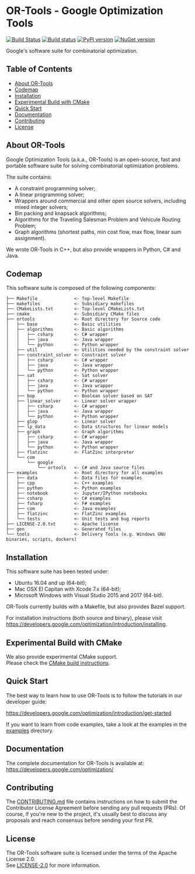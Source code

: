 # OR-Tools - Google Optimization Tools

[![Build
Status](https://travis-ci.org/google/or-tools.svg?branch=master)](https://travis-ci.org/google/or-tools)
[![Build status](https://ci.appveyor.com/api/projects/status/9hyykkcm8sh3ua6x?svg=true)](https://ci.appveyor.com/project/lperron/or-tools-98u1n)
[![PyPI version](https://badge.fury.io/py/ortools.svg)](https://badge.fury.io/py/ortools)
[![NuGet version](https://badge.fury.io/nu/Google.OrTools.svg)](https://badge.fury.io/nu/Google.OrTools)

Google's software suite for combinatorial optimization.

## Table of Contents

*   [About OR-Tools](#about-or-tools)
*   [Codemap](#codemap)
*   [Installation](#installation)
*   [Experimental Build with CMake](#experimental-build-with-cmake)
*   [Quick Start](#quick-start)
*   [Documentation](#documentation)
*   [Contributing](#contributing)
*   [License](#license)

## About OR-Tools

Google Optimization Tools (a.k.a., OR-Tools) is an open-source, fast and
portable software suite for solving combinatorial optimization problems.

The suite contains:
* A constraint programming solver;
* A linear programming solver;
* Wrappers around commercial and other open source solvers, including mixed
integer solvers;
* Bin packing and knapsack algorithms;
* Algorithms for the Traveling Salesman Problem and Vehicule Routing Problem;
* Graph algorithms (shortest paths, min cost flow, max flow, linear sum
assignment).

We wrote OR-Tools in C++, but also provide wrappers in Python, C# and
Java.

## Codemap

This software suite is composed of the following components:

```
├── Makefile              <- Top-level Makefile
├── makefiles             <- Subsidiary makefiles
├── CMakeLists.txt        <- Top-level CMakeLists.txt
├── cmake                 <- Subsidiary CMake files
├── ortools               <- Root directory for Source code
│   ├── base              <- Basic utilities
│   ├── algorithms        <- Basic algorithms
│   │   ├── csharp        <- C# wrapper
│   │   ├── java          <- Java wrapper
│   │   └── python        <- Python wrapper
│   ├── util              <- Utilities needed by the constraint solver
│   ├── constraint_solver <- Constraint solver
│   │   ├── csharp        <- C# wrapper
│   │   ├── java          <- Java wrapper
│   │   └── python        <- Python wrapper
│   ├── sat               <- Sat solver
│   │   ├── csharp        <- C# wrapper
│   │   ├── java          <- Java wrapper
│   │   └── python        <- Python wrapper
│   ├── bop               <- Boolean solver based on SAT
│   ├── linear_solver     <- Linear solver wrapper
│   │   ├── csharp        <- C# wrapper
│   │   ├── java          <- Java wrapper
│   │   └── python        <- Python wrapper
│   ├── glop              <- Linear solver
│   ├── lp_data           <- Data structures for linear models
│   ├── graph             <- Graph algorithms
│   │   ├── csharp        <- C# wrapper
│   │   ├── java          <- Java wrapper
│   │   └── python        <- Python wrapper
│   ├── flatzinc          <- FlatZinc interpreter
│   └── com
│       └── google
│           └── ortools   <- C# and Java source files
├── examples              <- Root directory for all examples
│   ├── data              <- Data files for examples
│   ├── cpp               <- C++ examples
│   ├── python            <- Python examples
│   ├── notebook          <- Jupyter/IPython notebooks
│   ├── csharp            <- C# examples
│   ├── fsharp            <- F# examples
│   ├── com               <- Java examples
│   ├── flatzinc          <- FlatZinc examples
│   └── tests             <- Unit tests and bug reports
├── LICENSE-2.0.txt       <- Apache license
├── gen                   <- Generated files
└── tools                 <- Delivery Tools (e.g. Windows GNU binaries, scripts, dockers)
```

## Installation

This software suite has been tested under:
- Ubuntu 16.04 and up (64-bit);
- Mac OSX El Capitan with Xcode 7.x (64-bit);
- Microsoft Windows with Visual Studio 2015 and 2017 (64-bit).

OR-Tools currently builds with a Makefile, but also provides Bazel support.

For installation instructions (both source and binary), please visit
https://developers.google.com/optimization/introduction/installing.

## Experimental Build with CMake

We also provide experimental CMake support.<br>Please check the
[CMake build instructions](cmake/README.md).

## Quick Start

The best way to learn how to use OR-Tools is to follow the tutorials in our
developer guide:

https://developers.google.com/optimization/introduction/get-started

If you want to learn from code examples, take a look at the examples in the
[examples](examples) directory.

## Documentation

The complete documentation for OR-Tools is available at:
https://developers.google.com/optimization/

## Contributing

The [CONTRIBUTING.md](CONTRIBUTING.md) file contains instructions on how to
submit the Contributor License Agreement before sending any pull requests (PRs).
Of course, if you're new to the project, it's usually best to discuss any
proposals and reach consensus before sending your first PR.

## License

The OR-Tools software suite is licensed under the terms of the Apache License 2.0.
<br>See [LICENSE-2.0](LICENSE-2.0.txt) for more information.
